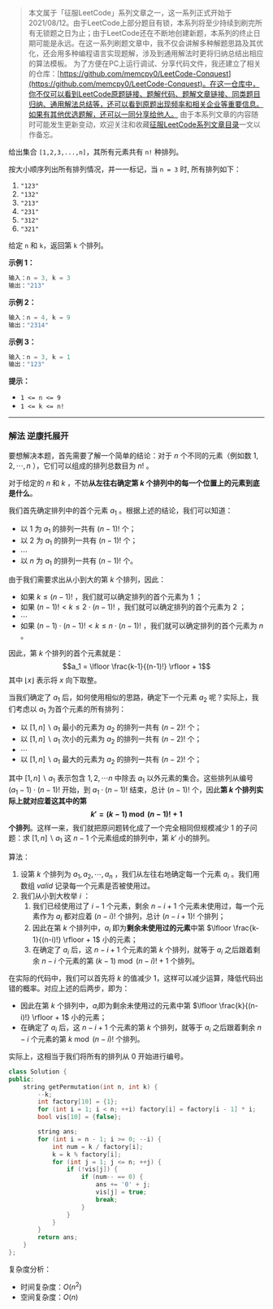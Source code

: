 > 本文属于「征服LeetCode」系列文章之一，这一系列正式开始于2021/08/12。由于LeetCode上部分题目有锁，本系列将至少持续到刷完所有无锁题之日为止；由于LeetCode还在不断地创建新题，本系列的终止日期可能是永远。在这一系列刷题文章中，我不仅会讲解多种解题思路及其优化，还会用多种编程语言实现题解，涉及到通用解法时更将归纳总结出相应的算法模板。
> <b></b>
> 为了方便在PC上运行调试、分享代码文件，我还建立了相关的仓库：[https://github.com/memcpy0/LeetCode-Conquest](https://github.com/memcpy0/LeetCode-Conquest)。在这一仓库中，你不仅可以看到LeetCode原题链接、题解代码、题解文章链接、同类题目归纳、通用解法总结等，还可以看到原题出现频率和相关企业等重要信息。如果有其他优选题解，还可以一同分享给他人。
> <b></b>
> 由于本系列文章的内容随时可能发生更新变动，欢迎关注和收藏[征服LeetCode系列文章目录](https://memcpy0.blog.csdn.net/article/details/119656559)一文以作备忘。

给出集合 `[1,2,3,...,n]`，其所有元素共有 `n!` 种排列。

按大小顺序列出所有排列情况，并一一标记，当 `n = 3` 时, 所有排列如下：
1. `"123"`
2. `"132"`
3. `"213"`
4. `"231"`
5. `"312"`
6. `"321"`

给定 `n` 和 `k`，返回第 `k` 个排列。

**示例 1：**
```js
输入：n = 3, k = 3
输出："213"
```
**示例 2：**
```js
输入：n = 4, k = 9
输出："2314"
```
**示例 3：**
```js
输入：n = 3, k = 1
输出："123"
```
**提示：**
- `1 <= n <= 9`
- `1 <= k <= n!`

---
### 解法 逆康托展开
要想解决本题，首先需要了解一个简单的结论：对于 $n$ 个不同的元素（例如数 $1, 2, \cdots, n$ ），它们可以组成的排列总数目为 $n!$ 。

对于给定的 $n$ 和 $k$ ，不妨**从左往右确定第 $k$ 个排列中的每一个位置上的元素到底是什么**。

我们首先确定排列中的首个元素 $a_1$ 。根据上述的结论，我们可以知道：
- 以 $1$ 为 $a_1$ 的排列一共有 $(n-1)!$ 个；
- 以 $2$ 为 $a_1$ 的排列一共有 $(n-1)!$ 个；
- $\cdots$ 
- 以 $n$ 为 $a_1$ 的排列一共有 $(n-1)!$ 个。

由于我们需要求出从小到大的第 $k$ 个排列，因此：
- 如果 $k \leq (n-1)!$ ，我们就可以确定排列的首个元素为 $1$ ；
- 如果 $(n-1)! < k \leq 2 \cdot (n-1)!$ ，我们就可以确定排列的首个元素为 $2$ ；
- $\cdots$ 
- 如果 $(n-1) \cdot (n-1)! < k \leq n \cdot (n-1)!$ ，我们就可以确定排列的首个元素为 $n$ 。

因此，第 $k$ 个排列的首个元素就是：
$$a_1 = \lfloor \frac{k-1}{(n-1)!} \rfloor + 1$$
其中 $\lfloor x \rfloor$ 表示将 $x$ 向下取整。

当我们确定了 $a_1$ 后，如何使用相似的思路，确定下一个元素 $a_2$ 呢？实际上，我们考虑以 $a_1$ 为首个元素的所有排列：
- 以 $[1,n] \backslash a_1$ 最小的元素为 $a_2$ 的排列一共有 $(n−2)!$ 个；
- 以 $[1,n] \backslash a_1$ 次小的元素为 $a_2$ 的排列一共有 $(n-2)!$ 个；
- $\cdots$
- 以 $[1,n] \backslash a_1$ 最大的元素为 $a_2$ 的排列一共有 $(n−2)!$ 个；

其中 $[1,n] \backslash a_1$ 表示包含 $1, 2, \cdots n$ 中除去 $a_1$ 以外元素的集合。这些排列从编号 $(a_1-1) \cdot (n-1)!$ 开始，到 $a_1 \cdot (n-1)!$ 结束，总计 $(n-1)!$ 个，因此**第 $k$ 个排列实际上就对应着这其中的第
$$k' = (k-1) \bmod (n-1)! + 1$$
个排列**。这样一来，我们就把原问题转化成了一个完全相同但规模减少 $1$ 的子问题：求 $[1, n] \backslash a_1$ 这 $n-1$ 个元素组成的排列中，第 $k'$ 小的排列。

算法：
1. 设第 $k$ 个排列为 $a_1, a_2, \cdots,a_n$ ，我们从左往右地确定每一个元素 $a_i$​ 。我们用数组 $\textit{valid}$ 记录每一个元素是否被使用过。
2. 我们从小到大枚举 $i$ ：
    1. 我们已经使用过了 $i−1$ 个元素，剩余 $n-i+1$ 个元素未使用过，每一个元素作为 $a_i$ 都对应着 $(n-i)!$ 个排列，总计 $(n-i+1)!$ 个排列；
    2. 因此在第 $k$ 个排列中，$a_i$ 即为**剩余未使用过的元素**中第 $\lfloor \frac{k-1}{(n-i)!} \rfloor + 1$ 小的元素；
    3. 在确定了 $a_i$ 后，这 $n-i+1$ 个元素的第 $k$ 个排列，就等于 $a_i$ 之后跟着剩余 $n-i$ 个元素的第 $(k-1) \bmod (n-i)! + 1$ 个排列。

在实际的代码中，我们可以首先将 $k$ 的值减少 $1$，这样可以减少运算，降低代码出错的概率。对应上述的后两步，即为：
- 因此在第 $k$ 个排列中，$a_i$​ 即为剩余未使用过的元素中第 $\lfloor \frac{k}{(n-i)!} \rfloor + 1$ 小的元素；
- 在确定了 $a_i$ 后，这 $n-i+1$ 个元素的第 $k$ 个排列，就等于 $a_i$ 之后跟着剩余 $n-i$ 个元素的第 $k \bmod (n-i)!$ 个排列。

实际上，这相当于我们将所有的排列从 $0$ 开始进行编号。
```cpp
class Solution {
public:
    string getPermutation(int n, int k) {
        --k;
        int factory[10] = {1};
        for (int i = 1; i < n; ++i) factory[i] = factory[i - 1] * i;
        bool vis[10] = {false};

        string ans;
        for (int i = n - 1; i >= 0; --i) {
            int num = k / factory[i];
            k = k % factory[i];
            for (int j = 1; j <= n; ++j) {
                if (!vis[j]) {
                    if (num-- == 0) {
                        ans += '0' + j;
                        vis[j] = true;
                        break;
                    }
                }
            }
        }
        return ans;
    }
};
```
复杂度分析：
- 时间复杂度：$O(n^2)$
- 空间复杂度：$O(n)$